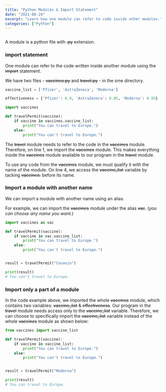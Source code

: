 ```yaml
---
title: "Python Modules & Import Statement"
date: "2021-08-24"
excerpt: "Learn how one module can refer to code inside other modules."
categories: ["Python"]
---
```


```toc

```

A module is a python file with ~~.py~~ extension.

### import statement

One module can refer to the code written inside another module using the ~~import~~ statement.

We have two files - ~~vaccines.py~~ and ~~travel.py~~ - in the sme directory.

```py:title=vaccines.py {numberLines}
vaccine_list = ['Pfizer', 'AstraZeneca', 'Moderna']

effectiveness = {'Pfizer': 0.9, 'AstraZeneca': 0.85, 'Moderna': 0.95}
```

```py:title=travel.py {numberLines, 1-1, 4-4}
import vaccines

def travelPermit(vaccine):
    if vaccine in vaccines.vaccine_list:
        print("You can travel to Europe.")
    else:
        print("You can't travel to Europe.")
```

The ~~travel~~ module needs to refer to the code in the ~~vaccines~~ module. Therefore, on line 1, we import the ~~vaccines~~ module. This makes everything inside the ~~vaccines~~ module available to our program in the ~~travel~~ module.

To use any code from the ~~vaccines~~ module, we must qualify it with the name of the module. On line 4, we access the ~~vaccine_list~~ variable by tacking ~~vaccines.~~ before its name.

### Import a module with another name

We can import a module with another name using an alias.

For example, we can import the ~~vaccines~~ module under the alias ~~vac~~. (_you can choose any name you want._)

```py:title=travel.py {numberLines, 1-1}
import vaccines as vac

def travelPermit(vaccine):
    if vaccine in vac.vaccine_list:
        print("You can travel to Europe.")
    else:
        print("You can't travel to Europe.")


result = travelPermit("Covaxin")

print(result)
# You can't travel to Europe.
```

### Import only a part of a module

In the code example above, we imported the whole ~~vaccines~~ module, which contains two variables: ~~vaccine_list~~ & ~~effectiveness~~. Our program in the ~~travel~~ module needs access only to the ~~vaccine_list~~ variable. Therefore, we can choose to specifically import the ~~vaccine_list~~ variable instead of the whole ~~vaccines~~ module as shown below:

```py:title=travel.py {numberLines, 1-1}
from vaccines import vaccine_list

def travelPermit(vaccine):
    if vaccine in vaccine_list:
        print("You can travel to Europe.")
    else:
        print("You can't travel to Europe.")


result = travelPermit("Moderna")

print(result)
# You can travel to Europe.
```
